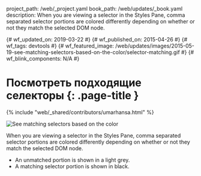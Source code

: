 project_path: /web/_project.yaml
book_path: /web/updates/_book.yaml
description: When you are viewing a selector in the Styles Pane, comma separated selector portions are colored differently depending on whether or not they match the selected DOM node.

{# wf_updated_on: 2019-03-22 #} {# wf_published_on: 2015-04-26 #} {# wf_tags:
devtools #} {# wf_featured_image:
/web/updates/images/2015-05-19-see-matching-selectors-based-on-the-color/selector-matching.gif
#} {# wf_blink_components: N/A #}

# Посмотреть подходящие селекторы {: .page-title }

{% include "web/_shared/contributors/umarhansa.html" %}

<img
src="/web/updates/images/2015-05-19-see-matching-selectors-based-on-the-color/selector-matching.gif"
alt="See matching selectors based on the color">

When you are viewing a selector in the Styles Pane, comma separated selector
portions are colored differently depending on whether or not they match the
selected DOM node.

<ul>
<li>An unmatched portion is shown in a light grey.</li>
<li>A matching selector portion is shown in black.</li>
</ul>
